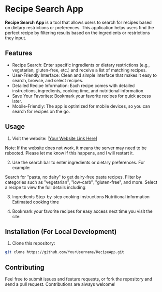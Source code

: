 # Recipe Search App
**Recipe Search App** is a tool that allows users to search for recipes based on dietary restrictions or preferences. This application helps users find the perfect recipe by filtering results based on the ingredients or restrictions they input.

## Features
- Recipe Search: Enter specific ingredients or dietary restrictions (e.g., vegetarian, gluten-free, etc.) and receive a list of matching recipes.
- User-Friendly Interface: Clean and simple interface that makes it easy to search, browse, and select recipes.
- Detailed Recipe Information: Each recipe comes with detailed instructions, ingredients, cooking time, and nutritional information.
- Save Your Favorites: Bookmark your favorite recipes for quick access later.
- Mobile-Friendly: The app is optimized for mobile devices, so you can search for recipes on the go.

## Usage
1. Visit the website: [[Your Website Link Here](https://andrewsasmito.github.io/recipe-app/)]

Note: If the website does not work, it means the server may need to be rebooted. Please let me know if this happens, and I will restart it.

2. Use the search bar to enter ingredients or dietary preferences. For example:

Search for "pasta, no dairy" to get dairy-free pasta recipes.
Filter by categories such as "vegetarian", "low-carb", "gluten-free", and more.
Select a recipe to view the full details including:

3. Ingredients
Step-by-step cooking instructions
Nutritional information
Estimated cooking time

5. Bookmark your favorite recipes for easy access next time you visit the site.

## Installation (For Local Development)
1. Clone this repository:

```bash
git clone https://github.com/YourUsername/RecipeApp.git
```
## Contributing
Feel free to submit issues and feature requests, or fork the repository and send a pull request. Contributions are always welcome!
